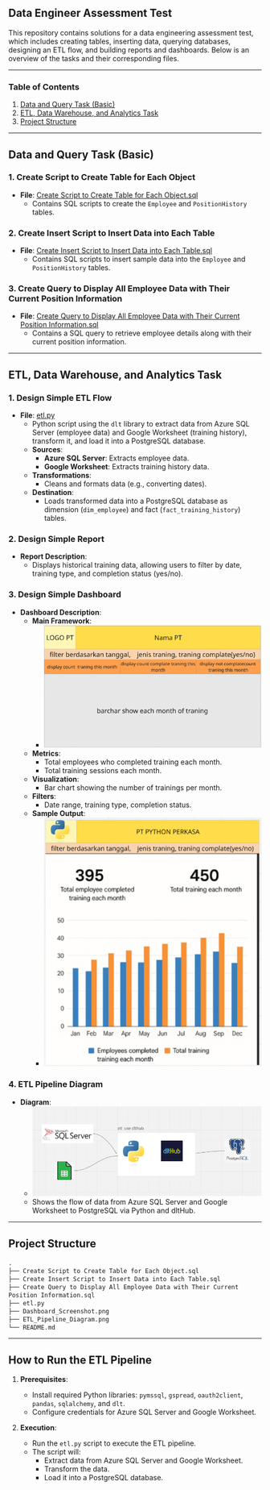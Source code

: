 
## Data Engineer Assessment Test

This repository contains solutions for a data engineering assessment test, which includes creating tables, inserting data, querying databases, designing an ETL flow, and building reports and dashboards. Below is an overview of the tasks and their corresponding files.

---

### Table of Contents
1. [Data and Query Task (Basic)](#data-and-query-task-basic)
2. [ETL, Data Warehouse, and Analytics Task](#etl-data-warehouse-and-analytics-task)
3. [Project Structure](#project-structure)

---

## Data and Query Task (Basic)

### 1. Create Script to Create Table for Each Object
- **File**: [Create Script to Create Table for Each Object.sql](Create%20Script%20to%20Create%20Table%20for%20Each%20Object.sql)
  - Contains SQL scripts to create the `Employee` and `PositionHistory` tables.

### 2. Create Insert Script to Insert Data into Each Table
- **File**: [Create Insert Script to Insert Data into Each Table.sql](Create%20Insert%20Script%20to%20Insert%20Data%20into%20Each%20Table.sql)
  - Contains SQL scripts to insert sample data into the `Employee` and `PositionHistory` tables.

### 3. Create Query to Display All Employee Data with Their Current Position Information
- **File**: [Create Query to Display All Employee Data with Their Current Position Information.sql](Create%20Query%20to%20Display%20All%20Employee%20Data%20with%20Their%20Current%20Position%20Information.sql)
  - Contains a SQL query to retrieve employee details along with their current position information.

---

## ETL, Data Warehouse, and Analytics Task

### 1. Design Simple ETL Flow
- **File**: [etl.py](etl.py)
  - Python script using the `dlt` library to extract data from Azure SQL Server (employee data) and Google Worksheet (training history), transform it, and load it into a PostgreSQL database.
  - **Sources**:
    - **Azure SQL Server**: Extracts employee data.
    - **Google Worksheet**: Extracts training history data.
  - **Transformations**:
    - Cleans and formats data (e.g., converting dates).
  - **Destination**:
    - Loads transformed data into a PostgreSQL database as dimension (`dim_employee`) and fact (`fact_training_history`) tables.

### 2. Design Simple Report
- **Report Description**:
  - Displays historical training data, allowing users to filter by date, training type, and completion status (yes/no).

### 3. Design Simple Dashboard
- **Dashboard Description**:
  - **Main Framework**:
    - ![framework_dashboard](framework_dashboard.png)
  - **Metrics**:
    - Total employees who completed training each month.
    - Total training sessions each month.
  - **Visualization**:
    - Bar chart showing the number of trainings per month.
  - **Filters**:
    - Date range, training type, completion status.
  - **Sample Output**:
    - ![Dashboard Screenshot](implementation_dashborad.png)

### 4. ETL Pipeline Diagram
- **Diagram**:
  - ![ETL Pipeline Diagram](simple_etl.png)
  - Shows the flow of data from Azure SQL Server and Google Worksheet to PostgreSQL via Python and dltHub.

---

## Project Structure

```
.
├── Create Script to Create Table for Each Object.sql
├── Create Insert Script to Insert Data into Each Table.sql
├── Create Query to Display All Employee Data with Their Current Position Information.sql
├── etl.py
├── Dashboard_Screenshot.png
├── ETL_Pipeline_Diagram.png
└── README.md
```

---

## How to Run the ETL Pipeline

1. **Prerequisites**:
   - Install required Python libraries: `pymssql`, `gspread`, `oauth2client`, `pandas`, `sqlalchemy`, and `dlt`.
   - Configure credentials for Azure SQL Server and Google Worksheet.

2. **Execution**:
   - Run the `etl.py` script to execute the ETL pipeline.
   - The script will:
     - Extract data from Azure SQL Server and Google Worksheet.
     - Transform the data.
     - Load it into a PostgreSQL database.
